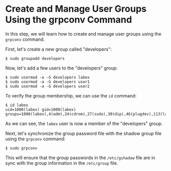 # Create and Manage User Groups Using the grpconv Command

In this step, we will learn how to create and manage user groups using the `grpconv` command.

First, let's create a new group called "developers":

```
$ sudo groupadd developers
```

Now, let's add a few users to the "developers" group:

```
$ sudo usermod -a -G developers labex
$ sudo usermod -a -G developers user1
$ sudo usermod -a -G developers user2
```

To verify the group membership, we can use the `id` command:

```
$ id labex
uid=1000(labex) gid=1000(labex) groups=1000(labex),4(adm),24(cdrom),27(sudo),30(dip),46(plugdev),113(lxd),128(sambashare),999(developers)
```

As we can see, the `labex` user is now a member of the "developers" group.

Next, let's synchronize the group password file with the shadow group file using the `grpconv` command:

```
$ sudo grpconv
```

This will ensure that the group passwords in the `/etc/gshadow` file are in sync with the group information in the `/etc/group` file.
